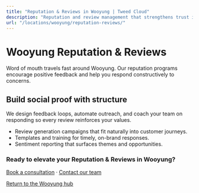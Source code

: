 ```yaml
---
title: "Reputation & Reviews in Wooyung | Tweed Cloud"
description: "Reputation and review management that strengthens trust in Wooyung."
url: "/locations/wooyung/reputation-reviews/"
---
```


# Wooyung Reputation & Reviews

Word of mouth travels fast around Wooyung. Our reputation programs encourage positive feedback and help you respond constructively to concerns.

## Build social proof with structure

We design feedback loops, automate outreach, and coach your team on responding so every review reinforces your values.

- Review generation campaigns that fit naturally into customer journeys.
- Templates and training for timely, on-brand responses.
- Sentiment reporting that surfaces themes and opportunities.

### Ready to elevate your Reputation & Reviews in Wooyung?

[Book a consultation](/consultation/) · [Contact our team](/contact/)

[Return to the Wooyung hub](/locations/wooyung/)

